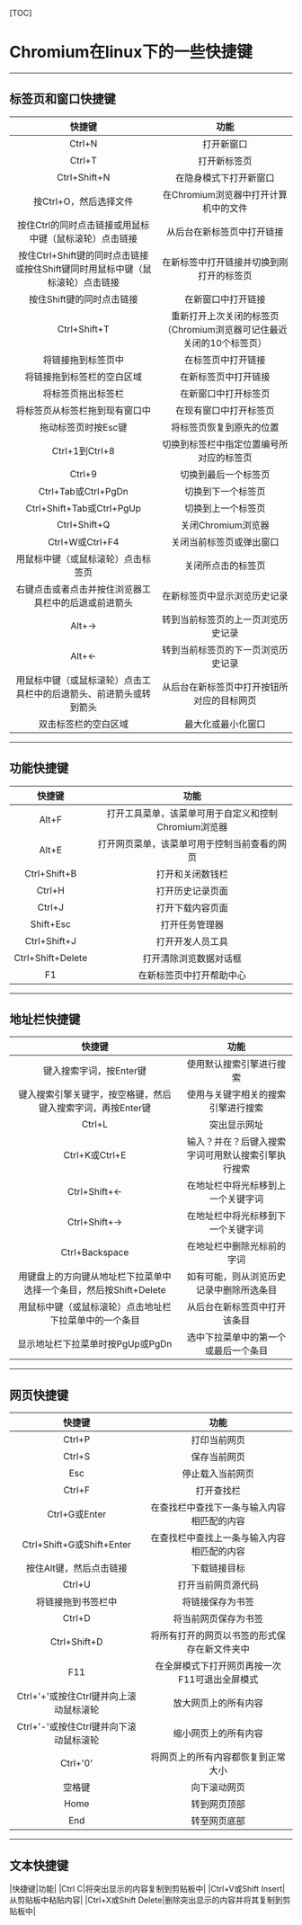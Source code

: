 [TOC]

# Chromium在linux下的一些快捷键
---
## 标签页和窗口快捷键
| 快捷键 |  功能|
| :-----: |:---:|
|  Ctrl+N    |打开新窗口   |
|Ctrl+T|打开新标签页|
|Ctrl+Shift+N|在隐身模式下打开新窗口|
|按Ctrl+O，然后选择文件|在Chromium浏览器中打开计算机中的文件|
|按住Ctrl的同时点击链接或用鼠标中键（鼠标滚轮）点击链接|从后台在新标签页中打开链接|
|按住Ctrl+Shift键的同时点击链接或按住Shift键同时用鼠标中键（鼠标滚轮）点击链接|在新标签中打开链接并切换到刚打开的标签页|
|按住Shift键的同时点击链接|在新窗口中打开链接|
|Ctrl+Shift+T|重新打开上次关闭的标签页（Chromium浏览器可记住最近关闭的10个标签页）|
|将链接拖到标签页中|在标签页中打开链接|
|将链接拖到标签栏的空白区域|在新标签页中打开链接|
|将标签页拖出标签栏|在新窗口中打开标签页|
|将标签页从标签栏拖到现有窗口中|在现有窗口中打开标签页|
|拖动标签页时按Esc键|将标签页恢复到原先的位置|
|Ctrl+1到Ctrl+8|切换到标签栏中指定位置编号所对应的标签页|
|Ctrl+9|切换到最后一个标签页|
|Ctrl+Tab或Ctrl+PgDn|切换到下一个标签页|
|Ctrl+Shift+Tab或Ctrl+PgUp|切换到上一个标签页|
|Ctrl+Shift+Q|关闭Chromium浏览器|
|Ctrl+W或Ctrl+F4|关闭当前标签页或弹出窗口|
|用鼠标中键（或鼠标滚轮）点击标签页|关闭所点击的标签页|
|右键点击或者点击并按住浏览器工具栏中的后退或前进箭头|在新标签页中显示浏览历史记录|
|Alt+->|转到当前标签页的上一页浏览历史记录|
|Alt+<-|转到当前标签页的下一页浏览历史记录|
|用鼠标中键（或鼠标滚轮）点击工具栏中的后退箭头、前进箭头或转到箭头|从后台在新标签页中打开按钮所对应的目标网页|
|双击标签栏的空白区域|最大化或最小化窗口|

---
## 功能快捷键
|快捷键|功能|
|:---:|:---:|
|Alt+F|打开工具菜单，该菜单可用于自定义和控制Chromium浏览器|
|Alt+E|打开网页菜单，该菜单可用于控制当前查看的网页|
|Ctrl+Shift+B|打开和关闭数钱栏|
|Ctrl+H|打开历史记录页面|
|Ctrl+J|打开下载内容页面|
|Shift+Esc|打开任务管理器|
|Ctrl+Shift+J|打开开发人员工具|
|Ctrl+Shift+Delete|打开清除浏览数据对话框|
|F1|在新标签页中打开帮助中心|

---
## 地址栏快捷键
|快捷键|功能|
|:-:|:-:|
|键入搜索字词，按Enter键|使用默认搜索引擎进行搜索|
|键入搜索引擎关键字，按空格键，然后键入搜索字词，再按Enter键|使用与关键字相关的搜索引擎进行搜索|
|Ctrl+L|突出显示网址|
|Ctrl+K或Ctrl+E|输入？并在？后键入搜索字词可用默认搜索引擎执行搜索
|Ctrl+Shift+<-|在地址栏中将光标移到上一个关键字词|
|Ctrl+Shift+->|在地址栏中将光标移到下一个关键字词|
|Ctrl+Backspace|在地址栏中删除光标前的字词|
|用键盘上的方向键从地址栏下拉菜单中选择一个条目，然后按Shift+Delete|如有可能，则从浏览历史记录中删除所选条目|
|用鼠标中键（或鼠标滚轮）点击地址栏下拉菜单中的一个条目|从后台在新标签页中打开该条目|
|显示地址栏下拉菜单时按PgUp或PgDn|选中下拉菜单中的第一个或最后一个条目|

---
## 网页快捷键
|快捷键|功能|
|:-:|:-:|
|Ctrl+P|打印当前网页|
|Ctrl+S|保存当前网页|
|Esc|停止载入当前网页|
|Ctrl+F|打开查找栏|
|Ctrl+G或Enter|在查找栏中查找下一条与输入内容相匹配的内容|
|Ctrl+Shift+G或Shift+Enter|在查找栏中查找上一条与输入内容相匹配的内容|
|按住Alt键，然后点击链接|下载链接目标|
|Ctrl+U|打开当前网页源代码|
|将链接拖到书签栏中|将链接保存为书签|
|Ctrl+D|将当前网页保存为书签|
|Ctrl+Shift+D|将所有打开的网页以书签的形式保存在新文件夹中|
|F11|在全屏模式下打开网页再按一次F11可退出全屏模式|
|Ctrl+'+'或按住Ctrl键并向上滚动鼠标滚轮|放大网页上的所有内容|
|Ctrl+'-'或按住Ctrl键并向下滚动鼠标滚轮|缩小网页上的所有内容|
|Ctrl+'0'|将网页上的所有内容都恢复到正常大小|
|空格键|向下滚动网页|
|Home|转到网页顶部|
|End|转至网页底部|

---
## 文本快捷键
|快捷键|功能|
|Ctrl C|将突出显示的内容复制到剪贴板中|
|Ctrl+V或Shift Insert|从剪贴板中粘贴内容|
|Ctrl+X或Shift Delete|删除突出显示的内容并将其复制到剪贴板中|
